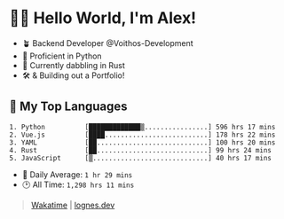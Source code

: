 # 🎷🐛 Hello World, I'm Alex!

- 🪴 Backend Developer @Voithos-Development
- 🐍 Proficient in Python
- 🦀 Currently dabbling in Rust
- 🛠️ & Building out a Portfolio!

## 💚 My Top Languages
```
1. Python          [█████████████▒................] 596 hrs 17 mins
2. Vue.js          [████..........................] 178 hrs 22 mins
3. YAML            [██............................] 100 hrs 20 mins
4. Rust            [██............................] 99 hrs 24 mins
5. JavaScript      [▒.............................] 40 hrs 17 mins
```
- 💪 Daily Average: `1 hr 29 mins`
- 🕑 All Time: `1,298 hrs 11 mins`

> [Wakatime](https://wakatime.com/@lognes) | [lognes.dev](https://lognes.dev)
